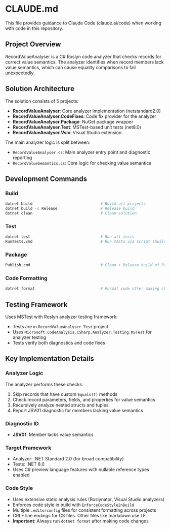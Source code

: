 # CLAUDE.md

This file provides guidance to Claude Code (claude.ai/code) when working with code in this repository.

## Project Overview

RecordValueAnalyser is a C# Roslyn code analyzer that checks records for correct value semantics. The analyzer identifies when record members lack value semantics, which can cause equality comparisons to fail unexpectedly.

## Solution Architecture

The solution consists of 5 projects:

- **RecordValueAnalyser**: Core analyzer implementation (netstandard2.0)
- **RecordValueAnalyser.CodeFixes**: Code fix provider for the analyzer
- **RecordValueAnalyser.Package**: NuGet package wrapper
- **RecordValueAnalyser.Test**: MSTest-based unit tests (net8.0)
- **RecordValueAnalyser.Vsix**: Visual Studio extension

The main analyzer logic is split between:
- `RecordValueAnalyser.cs`: Main analyzer entry point and diagnostic reporting
- `RecordValueSemantics.cs`: Core logic for checking value semantics

## Development Commands

### Build
```bash
dotnet build                              # Build all projects
dotnet build -c Release                   # Release build
dotnet clean                              # Clean solution
```

### Test
```bash
dotnet test                               # Run all tests
RunTests.cmd                              # Run tests via script (builds Debug first)
```

### Package
```bash
Publish.cmd                               # Clean + Release build of Package project
```

### Code Formatting
```bash
dotnet format                             # Format code after making changes
```

## Testing Framework

Uses MSTest with Roslyn analyzer testing framework:
- Tests are in `RecordValueAnalyser.Test` project
- Uses `Microsoft.CodeAnalysis.CSharp.Analyzer.Testing.MSTest` for analyzer testing
- Tests verify both diagnostics and code fixes

## Key Implementation Details

### Analyzer Logic
The analyzer performs these checks:
1. Skip records that have custom `Equals(T)` methods
2. Check record parameters, fields, and properties for value semantics
3. Recursively analyze nested structs and tuples
4. Report JSV01 diagnostic for members lacking value semantics

### Diagnostic ID
- **JSV01**: Member lacks value semantics

### Target Framework
- Analyzer: .NET Standard 2.0 (for broad compatibility)
- Tests: .NET 8.0
- Uses C# preview language features with nullable reference types enabled

### Code Style
- Uses extensive static analysis rules (Roslynator, Visual Studio analyzers)
- Enforces code style in build with `EnforceCodeStyleInBuild`
- Multiple `.editorconfig` files for consistent formatting across projects
- CRLF line endings for CS files. Other files like markdown use LF.
- **Important**: Always run `dotnet format` after making code changes
